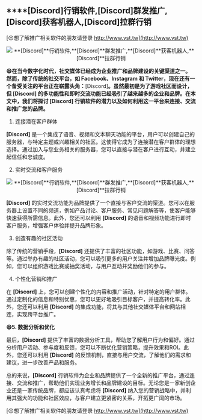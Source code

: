 ## ****[Discord]**行销软件,**[Discord]**群发推广,**[Discord]**获客机器人,**[Discord]**拉群行销**

[😍想了解推广相关软件的朋友请登录 http://www.vst.tw](http://www.vst.tw)

 <center><img src="https://vst.tw/MP4/tuiguang/png/5.png" alt="**[Discord]**行销软件,**[Discord]**群发推广,**[Discord]**获客机器人,**[Discord]**拉群行销"></center>

**😄在当今数字化时代，社交媒体已经成为企业推广和品牌建设的关键渠道之一。然而，除了传统的社交平台，如 Facebook、Instagram 和 Twitter，现在还有一个备受关注的平台正在崭露头角：**[Discord]**。虽然最初是为了游戏社区而设计，但 **[Discord]** 的多功能性和即时交流功能已经吸引了越来越多的企业和品牌。在本文中，我们将探讨 **[Discord]** 行销软件的潜力以及如何利用这一平台来连接、交流和推广您的品牌。**

1. 连接潜在客户群体

**[Discord]** 是一个集成了语音、视频和文本聊天功能的平台，用户可以创建自己的服务器，与特定主题或兴趣相关的社区。这使得它成为了连接潜在客户群体的理想选择。通过加入与您业务相关的服务器，您可以直接与潜在客户进行互动，并建立起信任和忠诚度。

2. 实时交流和客户服务

 <center><img src="https://vst.tw/MP4/tuiguang/png/1.png" alt="**[Discord]**行销软件,**[Discord]**群发推广,**[Discord]**获客机器人,**[Discord]**拉群行销"></center>

**[Discord]** 的实时交流功能为品牌提供了一个直接与客户交流的渠道。您可以在服务器上设置不同的频道，例如产品讨论、客户服务、常见问题解答等，使客户能够快速获得所需信息。此外，您还可以利用 **[Discord]** 的语音和视频功能进行即时客户服务，增强客户体验并提升品牌形象。

3. 创造有趣的社区活动

除了传统的营销手段，**[Discord]** 还提供了丰富的社区功能，如游戏、比赛、问答等。通过举办有趣的社区活动，您可以吸引更多的用户关注并增加品牌曝光度。例如，您可以组织游戏比赛或抽奖活动，与用户互动并奖励他们的参与。

4. 个性化营销和推广

在 **[Discord]** 上，您可以创建个性化的内容和推广活动，针对特定的用户群体。通过定制化的信息和特别优惠，您可以更好地吸引目标客户，并提高转化率。此外，您还可以利用 **[Discord]** 的集成功能，将其与其他社交媒体平台和网站相连，实现跨平台推广。

**😄5. 数据分析和优化**

最后，**[Discord]** 提供了丰富的数据分析工具，帮助您了解用户行为和偏好。通过分析用户活动、参与度和反馈，您可以不断优化营销策略，提升效果和ROI。此外，您还可以利用 **[Discord]** 的反馈机制，直接与用户交流，了解他们的需求和建议，进一步改善产品和服务。

总的来说，**[Discord]** 行销软件为企业和品牌提供了一个全新的推广平台，通过连接、交流和推广，帮助他们实现业务增长和品牌建设的目标。无论您是一家新创企业还是一家传统品牌，都应该认真考虑将 **[Discord]** 纳入您的营销战略中，并利用其强大的功能和社区效应，与客户建立更紧密的关系，开拓更广阔的市场。

[😍想了解推广相关软件的朋友请登录 http://www.vst.tw](http://www.vst.tw)



